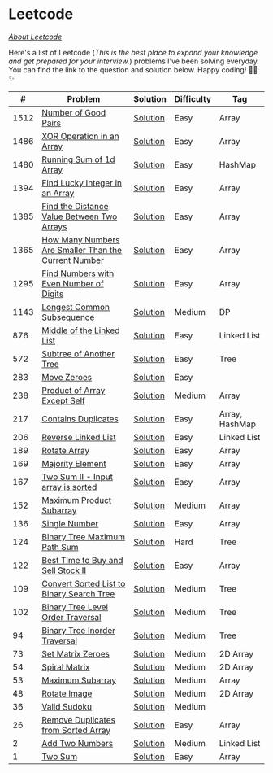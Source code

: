 # Leetcode
[*About Leetcode*](https://leetcode.com/)

Here's a list of Leetcode (*This is the best place to expand your knowledge and get prepared for your interview.*) problems I've been solving everyday. You can find the link to the question and solution below. Happy coding! :woman_technologist: :sparkles:

| # | Problem | Solution | Difficulty | Tag
| --- | --- | --- | --- | --- |
| 1512 | [Number of Good Pairs](https://leetcode.com/problems/number-of-good-pairs/submissions/) | [Solution](https://github.com/anmolraibhandare/Leetcode_Practice/blob/master/Leetcode/Leetcode_1512.java) | Easy | Array |
| 1486 | [XOR Operation in an Array](https://leetcode.com/problems/xor-operation-in-an-array/) | [Solution](https://github.com/anmolraibhandare/Leetcode_Practice/blob/master/Leetcode/Leetcode_1486.java) | Easy | Array |
| 1480 | [Running Sum of 1d Array](https://leetcode.com/problems/running-sum-of-1d-array/) | [Solution](https://github.com/anmolraibhandare/Leetcode_Practice/blob/master/Leetcode/Leetcode_1480.java) | Easy | HashMap |
| 1394 | [Find Lucky Integer in an Array](https://leetcode.com/problems/find-lucky-integer-in-an-array/) | [Solution](https://github.com/anmolraibhandare/Leetcode_Practice/blob/master/Leetcode/Leetcode_1394.java) | Easy | Array |
| 1385 | [Find the Distance Value Between Two Arrays](https://leetcode.com/problems/find-the-distance-value-between-two-arrays/) | [Solution](https://github.com/anmolraibhandare/Leetcode_Practice/blob/master/Leetcode/Leetcode_1385.java) | Easy | Array |
| 1365 | [How Many Numbers Are Smaller Than the Current Number](https://leetcode.com/problems/how-many-numbers-are-smaller-than-the-current-number/) | [Solution](https://github.com/anmolraibhandare/Leetcode_Practice/blob/master/Leetcode/Leetcode_1365.java) | Easy | Array |
| 1295 | [Find Numbers with Even Number of Digits](https://leetcode.com/problems/find-numbers-with-even-number-of-digits/) | [Solution](https://github.com/anmolraibhandare/Leetcode_Practice/blob/master/Leetcode/Leetcode_1295.java) | Easy | Array |
| 1143 | [Longest Common Subsequence](https://leetcode.com/problems/longest-common-subsequence/) | [Solution](https://github.com/anmolraibhandare/Leetcode_Practice/blob/master/Leetcode/Leetcode_1143.java) | Medium | DP |
| 876 | [Middle of the Linked List](https://leetcode.com/problems/middle-of-the-linked-list/) | [Solution](https://github.com/anmolraibhandare/Leetcode_Practice/blob/master/Leetcode/Leetcode_876.java) | Easy | Linked List |
| 572 | [Subtree of Another Tree](https://leetcode.com/problems/subtree-of-another-tree/) | [Solution](https://github.com/anmolraibhandare/Leetcode_Practice/blob/master/Leetcode/Leetcode_572.java) | Easy | Tree |
| 283 | [Move Zeroes](https://leetcode.com/problems/move-zeroes/) | [Solution](https://github.com/anmolraibhandare/Leetcode_Practice/blob/master/Leetcode/Leetcode_1.java) | Easy | |
| 238 | [Product of Array Except Self](https://leetcode.com/problems/product-of-array-except-self/) | [Solution](https://github.com/anmolraibhandare/Leetcode_Practice/blob/master/Leetcode/Leetcode_238.java) | Medium | Array |
| 217 | [Contains Duplicates](https://leetcode.com/problems/contains-duplicate/) | [Solution](https://github.com/anmolraibhandare/Leetcode_Practice/blob/master/Leetcode/Leetcode_217.java) | Easy | Array, HashMap |
| 206 | [Reverse Linked List](https://leetcode.com/problems/reverse-linked-list/) | [Solution](https://github.com/anmolraibhandare/Leetcode_Practice/blob/master/Leetcode/Leetcode_206.java) | Easy | Linked List |
| 189 | [Rotate Array](https://leetcode.com/problems/rotate-array/) | [Solution](https://github.com/anmolraibhandare/Leetcode_Practice/blob/master/Leetcode/Leetcode_189.java) | Easy | Array |
| 169 | [Majority Element](https://leetcode.com/problems/majority-element/) | [Solution](https://github.com/anmolraibhandare/Leetcode_Practice/blob/master/Leetcode/Leetcode_169.java) | Easy | Array |
| 167 | [Two Sum II - Input array is sorted](https://leetcode.com/problems/two-sum-ii-input-array-is-sorted/) | [Solution](https://github.com/anmolraibhandare/Leetcode_Practice/blob/master/Leetcode/Leetcode_167.java) | Easy | Array |
| 152 | [Maximum Product Subarray](https://leetcode.com/problems/maximum-product-subarray/) | [Solution](https://github.com/anmolraibhandare/Leetcode_Practice/blob/master/Leetcode/Leetcode_152.java) | Medium | Array |
| 136 | [Single Number](https://leetcode.com/problems/single-number/) | [Solution](https://github.com/anmolraibhandare/Leetcode_Practice/blob/master/Leetcode/Leetcode_136.java) | Easy | Array |
| 124 | [Binary Tree Maximum Path Sum](https://leetcode.com/problems/binary-tree-maximum-path-sum/) | [Solution](https://github.com/anmolraibhandare/Leetcode_Practice/blob/master/Leetcode/Leetcode_124.java) | Hard | Tree |
| 122 | [Best Time to Buy and Sell Stock II](https://leetcode.com/problems/best-time-to-buy-and-sell-stock-ii/) | [Solution](https://github.com/anmolraibhandare/Leetcode_Practice/blob/master/Leetcode/Leetcode_122.java) | Easy | Array |
| 109 | [Convert Sorted List to Binary Search Tree](https://leetcode.com/problems/convert-sorted-list-to-binary-search-tree/) | [Solution](https://github.com/anmolraibhandare/Leetcode_Practice/blob/master/Leetcode/Leetcode_109.java) | Medium | Tree |
| 102 | [Binary Tree Level Order Traversal](https://leetcode.com/problems/binary-tree-level-order-traversal/) | [Solution](https://github.com/anmolraibhandare/Leetcode_Practice/blob/master/Leetcode/Leetcode_102.java) | Medium | Tree |
| 94 | [Binary Tree Inorder Traversal](https://leetcode.com/problems/binary-tree-inorder-traversal/) | [Solution](https://github.com/anmolraibhandare/Leetcode_Practice/blob/master/Leetcode/Leetcode_94.java) | Medium | Tree |
| 73 | [Set Matrix Zeroes](https://leetcode.com/problems/set-matrix-zeroes/) | [Solution](https://github.com/anmolraibhandare/Leetcode_Practice/blob/master/Leetcode/Leetcode_73.java) | Medium | 2D Array |
| 54 | [Spiral Matrix](https://leetcode.com/problems/spiral-matrix/) | [Solution](https://github.com/anmolraibhandare/Leetcode_Practice/blob/master/Leetcode/Leetcode_54.java) | Medium | 2D Array |
| 53 | [Maximum Subarray](https://leetcode.com/problems/maximum-subarray/) | [Solution](https://github.com/anmolraibhandare/Leetcode_Practice/blob/master/Leetcode/Leetcode_53.java) | Medium | Array |
| 48 | [Rotate Image](https://leetcode.com/problems/rotate-image/) | [Solution](https://github.com/anmolraibhandare/Leetcode_Practice/blob/master/Leetcode/Leetcode_48.java) | Medium | 2D Array |
| 36 | [Valid Sudoku](https://leetcode.com/problems/valid-sudoku/) | [Solution](https://github.com/anmolraibhandare/Leetcode_Practice/blob/master/Leetcode/Leetcode_36.java) | Medium | |
| 26 | [Remove Duplicates from Sorted Array](https://leetcode.com/problems/remove-duplicates-from-sorted-array/) | [Solution](https://github.com/anmolraibhandare/Leetcode_Practice/blob/master/Leetcode/Leetcode_26.java) | Easy | Array |
| 2 | [Add Two Numbers](https://leetcode.com/problems/add-two-numbers/) | [Solution](https://github.com/anmolraibhandare/Leetcode_Practice/blob/master/Leetcode/Leetcode_2.java) | Medium | Linked List |
| 1 | [Two Sum](https://leetcode.com/problems/two-sum/) | [Solution](https://github.com/anmolraibhandare/Leetcode_Practice/blob/master/Leetcode/Leetcode_283.java) | Easy | Array |
